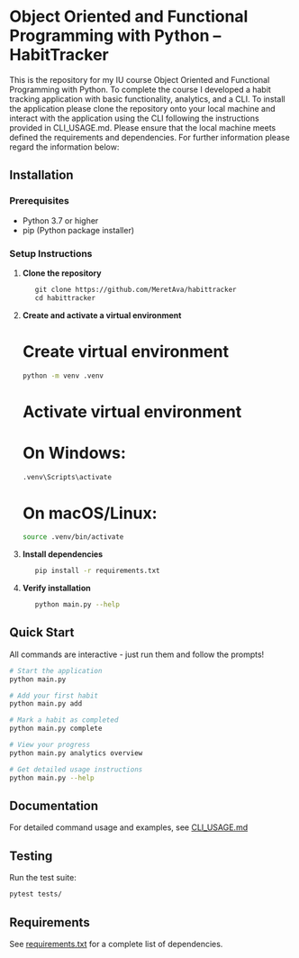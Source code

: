 # Object Oriented and Functional Programming with Python – HabitTracker

This is the repository for my IU course Object Oriented and Functional Programming with Python. To complete the course I developed a habit tracking application with basic functionality, analytics, and a CLI.
To install the application please clone the repository onto your local machine and interact with the application using the CLI following the instructions provided in CLI_USAGE.md. Please ensure that the local machine meets defined the requirements and dependencies. For further information please regard the information below:

## Installation

### Prerequisites

- Python 3.7 or higher
- pip (Python package installer)

### Setup Instructions

1. **Clone the repository**

   ```bash
      git clone https://github.com/MeretAva/habittracker
      cd habittracker
   ```

2. **Create and activate a virtual environment**

   # Create virtual environment

   ```bash
   python -m venv .venv
   ```

   # Activate virtual environment

   # On Windows:

   ```bash
   .venv\Scripts\activate
   ```

   # On macOS/Linux:

   ```bash
   source .venv/bin/activate
   ```

3. **Install dependencies**

   ```bash
      pip install -r requirements.txt
   ```

4. **Verify installation**
   ```bash
      python main.py --help
   ```

## Quick Start

All commands are interactive - just run them and follow the prompts!

```bash
# Start the application
python main.py

# Add your first habit
python main.py add

# Mark a habit as completed
python main.py complete

# View your progress
python main.py analytics overview

# Get detailed usage instructions
python main.py --help
```

## Documentation

For detailed command usage and examples, see [CLI_USAGE.md](CLI_USAGE.md)

## Testing

Run the test suite:

```bash
pytest tests/
```

## Requirements

See [requirements.txt](requirements.txt) for a complete list of dependencies.

```

```
